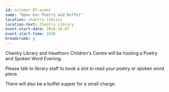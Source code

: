 ```yaml
---
id: october-07-event
name: "Open mic Poetry and Buffet"
location: chantry-library
location-text: Chantry Library
event-start-date: 2016-10-07
event-start-time: 1830
breadcrumb: y
---
```


Chantry Library and Hawthorn Children's Centre will be hosting a Poetry and
Spoken Word Evening.

Please talk to library staff to book a slot to read your poetry or spoken word
piece.

There will also be a buffet supper for a small charge.
